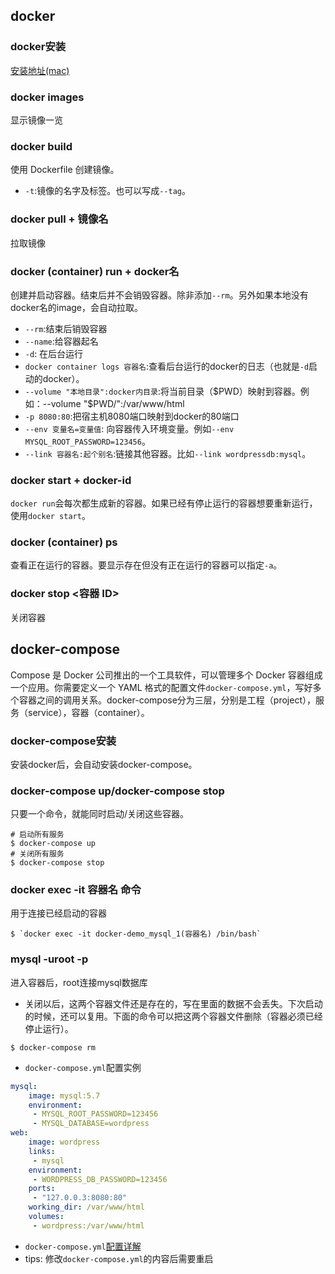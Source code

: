 ## docker

### docker安装
[安装地址(mac)](https://www.docker.com/get-started)

### docker images
显示镜像一览

### docker build
使用 Dockerfile 创建镜像。
- `-t`:镜像的名字及标签。也可以写成`--tag`。


### docker pull + 镜像名
拉取镜像
 
### docker (container) run + docker名
创建并启动容器。结束后并不会销毁容器。除非添加`--rm`。另外如果本地没有docker名的image，会自动拉取。
-  `--rm`:结束后销毁容器
-  `--name`:给容器起名
-  `-d`: 在后台运行
-  `docker container logs 容器名`:查看后台运行的docker的日志（也就是`-d`启动的docker）。
-  `--volume "本地目录":docker内目录`:将当前目录（$PWD）映射到容器。例如：--volume "$PWD/":/var/www/html 
-  `-p 8080:80`:把宿主机8080端口映射到docker的80端口
-  `--env 变量名=变量值`: 向容器传入环境变量。例如`--env MYSQL_ROOT_PASSWORD=123456`。
-  `--link 容器名:起个别名`:链接其他容器。比如`--link wordpressdb:mysql`。


### docker start + docker-id
`docker run`会每次都生成新的容器。如果已经有停止运行的容器想要重新运行，使用`docker start`。

### docker (container) ps
查看正在运行的容器。要显示存在但没有正在运行的容器可以指定`-a`。
 
### docker stop <容器 ID>
关闭容器

## docker-compose
Compose 是 Docker 公司推出的一个工具软件，可以管理多个 Docker 容器组成一个应用。你需要定义一个 YAML 格式的配置文件`docker-compose.yml`，写好多个容器之间的调用关系。docker-compose分为三层，分别是工程（project），服务（service），容器（container）。

### docker-compose安装
安装docker后，会自动安装docker-compose。

### docker-compose up/docker-compose stop
只要一个命令，就能同时启动/关闭这些容器。
```shell
# 启动所有服务
$ docker-compose up
# 关闭所有服务
$ docker-compose stop
```

### docker exec -it 容器名 命令
用于连接已经启动的容器
```
$ `docker exec -it docker-demo_mysql_1(容器名) /bin/bash`
```

### mysql -uroot -p
进入容器后，root连接mysql数据库

- 关闭以后，这两个容器文件还是存在的，写在里面的数据不会丢失。下次启动的时候，还可以复用。下面的命令可以把这两个容器文件删除（容器必须已经停止运行）。
```shell
$ docker-compose rm
```


- `docker-compose.yml`配置实例
```yml
mysql:
    image: mysql:5.7
    environment:
     - MYSQL_ROOT_PASSWORD=123456
     - MYSQL_DATABASE=wordpress
web:
    image: wordpress
    links:
     - mysql
    environment:
     - WORDPRESS_DB_PASSWORD=123456
    ports:
     - "127.0.0.3:8080:80"
    working_dir: /var/www/html
    volumes:
     - wordpress:/var/www/html
```

- `docker-compose.yml`[配置详解](https://www.jianshu.com/p/2217cfed29d7)
- tips: 修改`docker-compose.yml`的内容后需要重启

